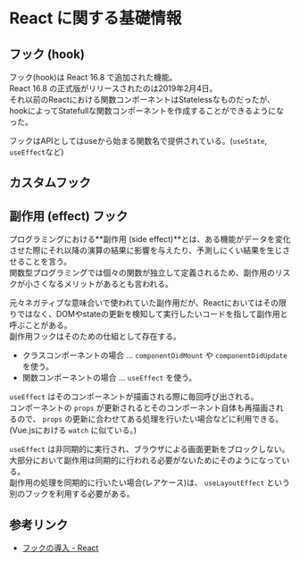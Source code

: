# React に関する基礎情報

## フック (hook)

フック(hook)は React 16.8 で追加された機能。  
React 16.8 の正式版がリリースされたのは2019年2月4日。  
それ以前のReactにおける関数コンポーネントはStatelessなものだったが、hookによってStatefullな関数コンポーネントを作成することができるようになった。

フックはAPIとしてはuseから始まる関数名で提供されている。(`useState`, `useEffect`など)  

## カスタムフック

## 副作用 (effect) フック

プログラミングにおける**副作用 (side effect)**とは、ある機能がデータを変化させた際にそれ以降の演算の結果に影響を与えたり、予測しにくい結果を生じさせることを言う。  
関数型プログラミングでは個々の関数が独立して定義されるため、副作用のリスクが小さくなるメリットがあるとも言われる。  

元々ネガティブな意味合いで使われていた副作用だが、Reactにおいてはその限りではなく、DOMやstateの更新を検知して実行したいコードを指して副作用と呼ぶことがある。  
副作用フックはそのための仕組として存在する。  

- クラスコンポーネントの場合 ... `componentDidMount` や `componentDidUpdate` を使う。
- 関数コンポーネントの場合 ... `useEffect` を使う。

`useEffect` はそのコンポーネントが描画される際に毎回呼び出される。  
コンポーネントの `props` が更新されるとそのコンポーネント自体も再描画されるので、 `props` の更新に合わせてある処理を行いたい場合などに利用できる。(Vue.jsにおける `watch` に似ている。)

`useEffect` は非同期的に実行され、ブラウザによる画面更新をブロックしない。大部分において副作用は同期的に行われる必要がないためにそのようになっている。  
副作用の処理を同期的に行いたい場合(レアケース)は、 `useLayoutEffect` という別のフックを利用する必要がある。

## 参考リンク

- [フックの導入 - React](https://ja.reactjs.org/docs/hooks-intro.html)
